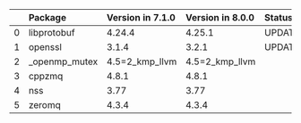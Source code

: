 <!-- markdown-link-check-disable -->

|    | Package       | Version in 7.1.0   | Version in 8.0.0   | Status   |
|---:|:--------------|:-------------------|:-------------------|:---------|
|  0 | libprotobuf   | 4.24.4             | 4.25.1             | UPDATED  |
|  1 | openssl       | 3.1.4              | 3.2.1              | UPDATED  |
|  2 | _openmp_mutex | 4.5=2_kmp_llvm     | 4.5=2_kmp_llvm     |          |
|  3 | cppzmq        | 4.8.1              | 4.8.1              |          |
|  4 | nss           | 3.77               | 3.77               |          |
|  5 | zeromq        | 4.3.4              | 4.3.4              |          |
